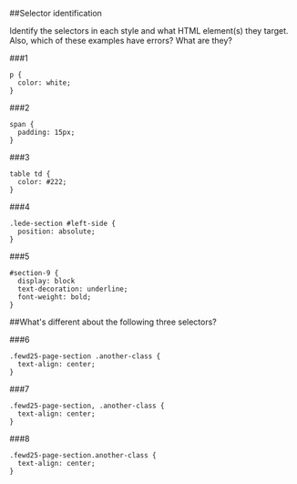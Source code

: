 ##Selector identification

Identify the selectors in each style and what HTML element(s) they target.
Also, which of these examples have errors? What are they?

###1
```
p {
  color: white;
}
```

###2
```
span {
  padding: 15px;
}
```

###3
```
table td {
  color: #222;
}
```

###4
```
.lede-section #left-side {
  position: absolute;
}
```

###5
```
#section-9 {
  display: block
  text-decoration: underline;
  font-weight: bold;
}
```

##What's different about the following three selectors?

###6
```
.fewd25-page-section .another-class {
  text-align: center;
}
```


###7
```
.fewd25-page-section, .another-class {
  text-align: center;
}
```


###8
```
.fewd25-page-section.another-class {
  text-align: center;
}
```
